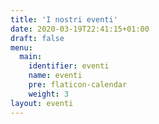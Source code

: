 ```yaml
---
title: 'I nostri eventi'
date: 2020-03-19T22:41:15+01:00
draft: false
menu:
  main:
    identifier: eventi
    name: eventi
    pre: flaticon-calendar
    weight: 3
layout: eventi
---
```

